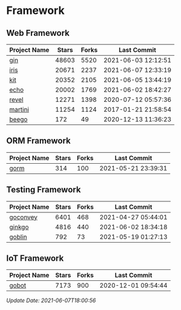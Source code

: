 # Framework

## Web Framework
| Project Name | Stars | Forks | Last Commit |
| ------------ | ----- | ----- | ----------- |
| [gin](https://github.com/gin-gonic/gin) | 48603 | 5520 | 2021-06-03 12:12:51 |
| [iris](https://github.com/kataras/iris) | 20671 | 2237 | 2021-06-07 12:33:19 |
| [kit](https://github.com/go-kit/kit) | 20352 | 2105 | 2021-06-05 13:44:19 |
| [echo](https://github.com/labstack/echo) | 20002 | 1769 | 2021-06-02 18:42:27 |
| [revel](https://github.com/revel/revel) | 12271 | 1398 | 2020-07-12 05:57:36 |
| [martini](https://github.com/go-martini/martini) | 11254 | 1124 | 2017-01-21 21:58:54 |
| [beego](https://github.com/astaxie/beego) | 172 | 49 | 2020-12-13 11:36:23 |

## ORM Framework
| Project Name | Stars | Forks | Last Commit |
| ------------ | ----- | ----- | ----------- |
| [gorm](https://github.com/jinzhu/gorm) | 314 | 100 | 2021-05-21 23:39:31 |

## Testing Framework
| Project Name | Stars | Forks | Last Commit |
| ------------ | ----- | ----- | ----------- |
| [goconvey](https://github.com/smartystreets/goconvey) | 6401 | 468 | 2021-04-27 05:44:01 |
| [ginkgo](https://github.com/onsi/ginkgo) | 4816 | 440 | 2021-06-02 18:34:18 |
| [goblin](https://github.com/franela/goblin) | 792 | 73 | 2021-05-19 01:27:13 |

## IoT Framework
| Project Name | Stars | Forks | Last Commit |
| ------------ | ----- | ----- | ----------- |
| [gobot](https://github.com/hybridgroup/gobot) | 7173 | 900 | 2020-12-01 09:54:44 |

*Update Date: 2021-06-07T18:00:56*